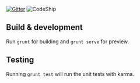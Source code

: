 [![Gitter](https://badges.gitter.im/thanhson1085/bean-seed.svg)](https://gitter.im/thanhson1085/bean-seed?utm_source=badge&utm_medium=badge&utm_campaign=pr-badge)
![CodeShip](https://codeship.com/projects/e11c9da0-e9c1-0133-a811-5a99213623df/status?branch=master)
## Build & development

Run `grunt` for building and `grunt serve` for preview.

## Testing

Running `grunt test` will run the unit tests with karma.
